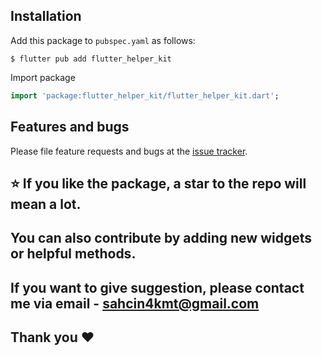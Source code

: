 
## Installation

Add this package to `pubspec.yaml` as follows:

```console
$ flutter pub add flutter_helper_kit
```

Import package

```dart
import 'package:flutter_helper_kit/flutter_helper_kit.dart';
```

## Features and bugs

Please file feature requests and bugs at the [issue tracker][tracker].

[tracker]: https://github.com/sachin4kmt/flutter_helper_kit/issues

## ⭐ If you like the package, a star to the repo will mean a lot.

## You can also contribute by adding new widgets or helpful methods.

## If you want to give suggestion, please contact me via email - sahcin4kmt@gmail.com

## Thank you ❤
